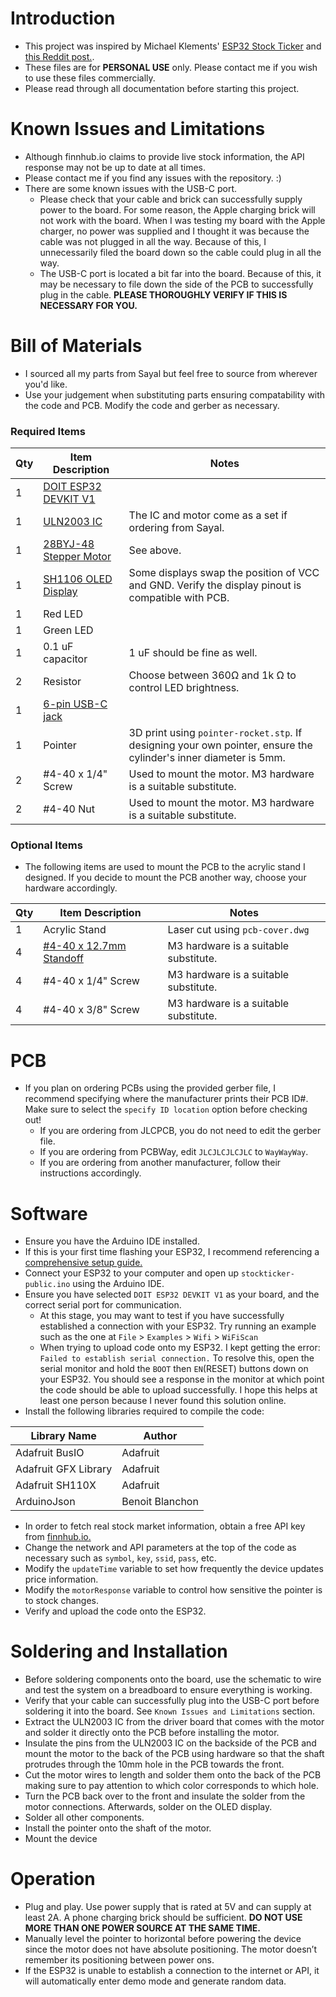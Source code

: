 # Introduction
* This project was inspired by Michael Klements' [ESP32 Stock Ticker](https://www.the-diy-life.com/bitcoin-ticker-using-an-esp32-and-oled-display/) and [this Reddit post.](https://www.reddit.com/r/wallstreetbets/comments/lfkprt/finished_my_diy_project_just_in_time_for_gme_to/?rdt=59493).
* These files are for **PERSONAL USE** only. Please contact me if you wish to use these files commercially.
* Please read through all documentation before starting this project.

# Known Issues and Limitations
* Although finnhub.io claims to provide live stock information, the API response may not be up to date at all times.
* Please contact me if you find any issues with the repository. :)
* There are some known issues with the USB-C port. 
  * Please check that your cable and brick can successfully supply power to the board. For some reason, the Apple charging brick will not work with the board. When I was testing my board with the Apple charger, no power was supplied and I thought it was because the cable was not plugged in all the way. Because of this, I unnecessarily filed the board down so the cable could plug in all the way.
  * The USB-C port is located a bit far into the board. Because of this, it may be necessary to file down the side of the PCB to successfully plug in the cable. **PLEASE THOROUGHLY VERIFY IF THIS IS NECESSARY FOR YOU.**
  
# Bill of Materials
* I sourced all my parts from Sayal but feel free to source from wherever you'd like.
* Use your judgement when substituting parts ensuring compatability with the code and PCB. Modify the code and gerber as necessary.

### Required Items
Qty | Item Description | Notes |
--- | --- | --- |
1 | [DOIT ESP32 DEVKIT V1](https://shop.sayal.com/products/1815-ha1?_pos=1&_sid=3067e8a6e&_ss=r)  |  |
1 | [ULN2003 IC](https://shop.sayal.com/products/1814-lc1?_pos=3&_sid=53d498842&_ss=r) | The IC and motor come as a set if ordering from Sayal. | 
1 | [28BYJ-48 Stepper Motor](https://shop.sayal.com/products/1814-lc1?_pos=3&_sid=53d498842&_ss=r) | See above. |
1 | [SH1106 OLED Display](https://shop.sayal.com/products/1814-fa1?_pos=1&_sid=ff4679778&_ss=r) | Some displays swap the position of VCC and GND. Verify the display pinout is compatible with PCB.|
1 | Red LED |  |
1 | Green LED |  |
1 | 0.1 uF capacitor | 1 uF should be fine as well. |
2 | Resistor | Choose between 360Ω and 1k Ω to control LED brightness. |
1 | [6-pin USB-C jack](https://shop.sayal.com/products/amtc-1154?_pos=3&_sid=0e93b7e13&_ss=r) |  |
1 | Pointer | 3D print using `pointer-rocket.stp`. If designing your own pointer, ensure the cylinder's inner diameter is 5mm. |
2 | #4-40 x 1/4" Screw | Used to mount the motor. M3 hardware is a suitable substitute. |
2 | #4-40 Nut | Used to mount the motor. M3 hardware is a suitable substitute. |

### Optional Items
* The following items are used to mount the PCB to the acrylic stand I designed. If you decide to mount the PCB another way, choose your hardware accordingly.

Qty | Item Description | Notes |
--- | --- | --- |
1 | Acrylic Stand | Laser cut using `pcb-cover.dwg` |
4 | [#4-40 x 12.7mm Standoff](https://shop.sayal.com/products/krc-164-2?_pos=8&_sid=6d0b828ae&_ss=r)| M3 hardware is a suitable substitute. |
4 | #4-40 x 1/4" Screw | M3 hardware is a suitable substitute. |
4 | #4-40 x 3/8" Screw | M3 hardware is a suitable substitute. |

# PCB
* If you plan on ordering PCBs using the provided gerber file, I recommend specifying where the manufacturer prints their PCB ID#. Make sure to select the `specify ID location` option before checking out!
  * If you are ordering from JLCPCB, you do not need to edit the gerber file.
  * If you are ordering from PCBWay, edit `JLCJLCJLCJLC` to `WayWayWay`.
  * If you are ordering from another manufacturer, follow their instructions accordingly.

# Software
* Ensure you have the Arduino IDE installed.
* If this is your first time flashing your ESP32, I recommend referencing a [comprehensive setup guide.](https://randomnerdtutorials.com/installing-the-esp32-board-in-arduino-ide-windows-instructions/)
* Connect your ESP32 to your computer and open up `stockticker-public.ino` using the Arduino IDE.
* Ensure you have selected `DOIT ESP32 DEVKIT V1` as your board, and the correct serial port for communication.
  * At this stage, you may want to test if you have successfully established a connection with your ESP32. Try running an example such as the one at `File` > `Examples` > `Wifi` > `WiFiScan`
  * When trying to upload code onto my ESP32. I kept getting the error: `Failed to establish serial connection.` To resolve this, open the serial monitor and hold the `BOOT` then `EN`(RESET) buttons down on your ESP32. You should see a response in the monitor at which point the code should be able to upload successfully. I hope this helps at least one person because I never found this solution online.
* Install the following libraries required to compile the code:

Library Name | Author |
--- | --- |
Adafruit BusIO | Adafruit |
Adafruit GFX Library | Adafruit |
Adafruit SH110X | Adafruit | 
ArduinoJson | Benoit Blanchon |

* In order to fetch real stock market information, obtain a free API key from [finnhub.io.](https://finnhub.io/)
* Change the network and API parameters at the top of the code as necessary such as `symbol`, `key`, `ssid`, `pass`, etc.
* Modify the `updateTime` variable to set how frequently the device updates price information.
* Modify the `motorResponse` variable to control how sensitive the pointer is to stock changes.
* Verify and upload the code onto the ESP32.

# Soldering and Installation
* Before soldering components onto the board, use the schematic to wire and test the system on a breadboard to ensure everything is working.
* Verify that your cable can successfully plug into the USB-C port before soldering it into the board. See `Known Issues and Limitations` section.
* Extract the ULN2003 IC from the driver board that comes with the motor and solder it directly onto the PCB before installing the motor.
* Insulate the pins from the ULN2003 IC on the backside of the PCB and mount the motor to the back of the PCB using hardware so that the shaft protrudes through the 10mm hole in the PCB towards the front.
* Cut the motor wires to length and solder them onto the back of the PCB making sure to pay attention to which color corresponds to which hole.
* Turn the PCB back over to the front and insulate the solder from the motor connections. Afterwards, solder on the OLED display.
* Solder all other components.
* Install the pointer onto the shaft of the motor.
* Mount the device 

# Operation
* Plug and play. Use power supply that is rated at 5V and can supply at least 2A. A phone charging brick should be sufficient. **DO NOT USE MORE THAN ONE POWER SOURCE AT THE SAME TIME.**
* Manually level the pointer to horizontal before powering the device since the motor does not have absolute positioning. The motor doesn’t remember its positioning between power ons.
* If the ESP32 is unable to establish a connection to the internet or API, it will automatically enter demo mode and generate random data.
  
  
   
